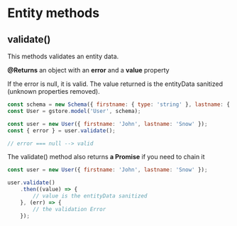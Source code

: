 # Entity methods

## validate()

This methods validates an entity data.

**@Returns** an object with an **error** and a **value** property

If the error is null, it is valid. The value returned is the entityData sanitized (unknown properties removed).

```js
const schema = new Schema({ firstname: { type: 'string' }, lastname: { type: 'string' } });
const User = gstore.model('User', schema);

const user = new User({ firstname: 'John', lastname: 'Snow' });
const { error } = user.validate();

// error === null --> valid

```

The validate() method also returns **a Promise** if you need to chain it

```js
const user = new User({ firstname: 'John', lastname: 'Snow' });

user.validate()
    .then((value) => {
        // value is the entityData sanitized
    }, (err) => {
        // the validation Error
    });
 
``` 
